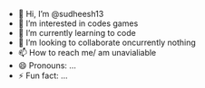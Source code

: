 - 👋 Hi, I’m @sudheesh13
- 👀 I’m interested in codes games
- 🌱 I’m currently learning to code 
- 💞️ I’m looking to collaborate oncurrently nothing
- 📫 How to reach me/ am unavialiable
- 😄 Pronouns: ...
- ⚡ Fun fact: ...

<!---
sudheesh13/sudheesh13 is a ✨ special ✨ repository because its `README.md` (this file) appears on your GitHub profile.
You can click the Preview link to take a look at your changes.
--->
